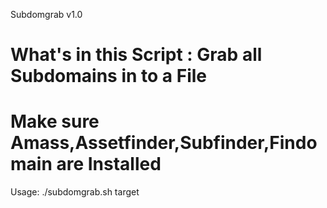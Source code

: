 Subdomgrab v1.0


# What's in this Script : Grab all Subdomains in to a File

# Make sure Amass,Assetfinder,Subfinder,Findomain are Installed

Usage: ./subdomgrab.sh target
